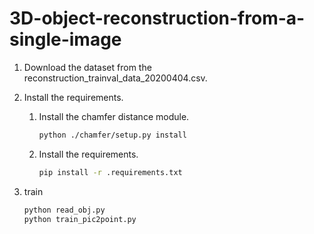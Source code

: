 # 3D-object-reconstruction-from-a-single-image

1. Download the dataset from the reconstruction_trainval_data_20200404.csv.

2. Install the requirements.

   1. Install the chamfer distance module.

      ```bash
      python ./chamfer/setup.py install
      ```

   2. Install the requirements.

      ```bash
      pip install -r .requirements.txt 
      ```

3. train

   ```bash
   python read_obj.py
   python train_pic2point.py
   ```

   